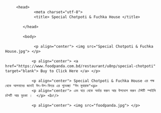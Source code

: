          <head>
			     <meta charset="utf-8">
				 <title> Special Chotpoti & Fuchka House </title>
				 
		    </head>
			
			<body>
			    
				 <p align="center"> <img src="Special Chotpoti & Fuchka House.jpg"> </p>
				 
				<p align="center"> <a href="https://www.foodpanda.com.bd/restaurant/u8np/special-chotpoti"  target="blank"> Buy to Click Here </a> </p>
				
				<p align="center"> Special Chotpoti & Fuchka House এর পক্ষ থেকে আপনাদের জানাই ঈদ-উল-ফিতর এর শুভেচ্ছা "ঈদ মুবারাক"<p> 
				<p align="center"> এবং ঘরে থেকে অর্ডার করুন আর উপভোগ করুন টেস্টটি স্পাইসি চটপটি আর ফুচকা ।  </p> <br/>
				
				<p align="center"> <img src="foodpanda.jpg"> </p>
				 
		    
			
			
      
